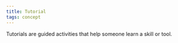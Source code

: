 ```yaml
---
title: Tutorial
tags: concept
---
```


Tutorials are guided activities that help someone learn a skill or tool.
